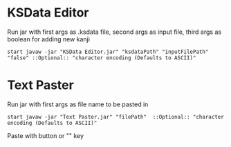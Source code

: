 # KSData Editor
Run jar with first args as .ksdata file, second args as input file, third args as boolean for adding new kanji
```
start javaw -jar "KSData Editor.jar" "ksdataPath" "inputFilePath" "false" ::Optional:: "character encoding (Defaults to ASCII)" 
```

# Text Paster
Run jar with first args as file name to be pasted in
```
start javaw -jar "Text Paster.jar" "filePath"  ::Optional:: "character encoding (Defaults to ASCII)" 
```
Paste with button or "\" key
